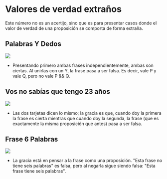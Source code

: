 Valores de verdad extraños
==========================

Este número no es un acertijo, sino que es para presentar casos donde el valor de verdad de una proposición se comporta de forma extraña.

Palabras Y Dedos
----------------

![](palabras_y_dedos.jpg)

* Presentando primero ambas frases independientemente, ambas son ciertas. Al unirlas con un Y, la frase pasa a ser falsa. Es decir, vale P y vale Q, pero no vale P && Q.

Vos no sabías que tengo 23 años
-------------------------------

![](vos_no_sabias_23_anios.jpg)

* Las dos tarjetas dicen lo mismo; la gracia es que, cuando doy la primera la frase es cierta mientras que cuando doy la segunda, la frase (que es exactamente la misma proposición que antes) pasa a ser falsa.

Frase 6 Palabras
----------------

![](frase_6_palabras.jpg)

* La gracia está en pensar a la frase como una proposición. "Esta frase no tiene seis palabras" es falsa, pero al negarla sigue siendo falsa: "Esta frase tiene seis palabras".
